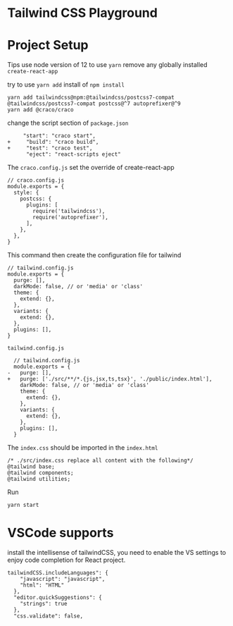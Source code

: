 # Tailwind CSS Playground

# Project Setup
Tips
use node version of 12 to use `yarn`
remove any globally installed `create-react-app`

try to use `yarn add` install of `npm install`

```
yarn add tailwindcss@npm:@tailwindcss/postcss7-compat @tailwindcss/postcss7-compat postcss@^7 autoprefixer@^9
yarn add @craco/craco
```
change the script section of `package.json`
```
     "start": "craco start",
+     "build": "craco build",
+     "test": "craco test",
      "eject": "react-scripts eject"
```

The `craco.config.js` set the override of create-react-app
```
// craco.config.js
module.exports = {
  style: {
    postcss: {
      plugins: [
        require('tailwindcss'),
        require('autoprefixer'),
      ],
    },
  },
}
```

This command then create the configuration file for tailwind
```
// tailwind.config.js
module.exports = {
  purge: [],
  darkMode: false, // or 'media' or 'class'
  theme: {
    extend: {},
  },
  variants: {
    extend: {},
  },
  plugins: [],
}
```

`tailwind.config.js`
```
  // tailwind.config.js
  module.exports = {
-   purge: [],
+   purge: ['./src/**/*.{js,jsx,ts,tsx}', './public/index.html'],
    darkMode: false, // or 'media' or 'class'
    theme: {
      extend: {},
    },
    variants: {
      extend: {},
    },
    plugins: [],
  }
```

The `index.css` should be imported in the `index.html`
```
/* ./src/index.css replace all content with the following*/
@tailwind base;
@tailwind components;
@tailwind utilities;
```

Run
```
yarn start
```

# VSCode supports

install the intellisense of tailwindCSS, you need to enable the VS settings to enjoy code completion for React project.
```
tailwindCSS.includeLanguages": {
    "javascript": "javascript",
    "html": "HTML"
  },
  "editor.quickSuggestions": {
    "strings": true
  },
  "css.validate": false,
```